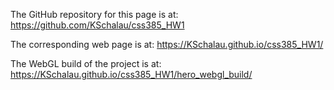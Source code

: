 The GitHub repository for this page is at: https://github.com/KSchalau/css385_HW1

The corresponding web page is at: https://KSchalau.github.io/css385_HW1/

The WebGL build of the project is at: https://KSchalau.github.io/css385_HW1/hero_webgl_build/

